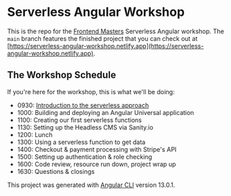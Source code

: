 # Serverless Angular Workshop

This is the repo for the [Frontend Masters](https://frontendmasters.com/) Serverless Angular workshop. The `main` branch features the finished project that you can check out at [https://serverless-angular-workshop.netlify.app](https://serverless-angular-workshop.netlify.app).

## The Workshop Schedule

If you're here for the workshop, this is what we'll be doing:

- 0930: [Introduction to the serverless approach](./walkthroughs/why-serverless/)
- 1000: Building and deploying an Angular Universal application
- 1100: Creating our first serverless functions
- 1130: Setting up the Headless CMS via Sanity.io
- 1200: Lunch
- 1300: Using a serverless function to get data
- 1400: Checkout & payment processing with Stripe's API
- 1500: Setting up authentication & role checking
- 1600: Code review, resource run down, project wrap up
- 1630: Questions & closings

This project was generated with [Angular CLI](https://github.com/angular/angular-cli) version 13.0.1.
